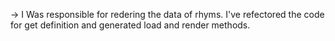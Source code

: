 -> I Was responsible for redering the data of rhyms. I've refectored the code for get definition and generated load and render methods.